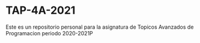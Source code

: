 # TAP-4A-2021
Este es un repositorio personal para la asignatura de Topicos Avanzados de Programacion periodo 2020-2021P
